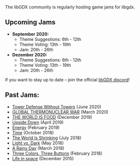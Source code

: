 The libGDX community is regularly hosting game jams for libgdx.

## Upcoming Jams

* **September 2020:**
   * Theme Suggestions: 6th - 12th
   * Theme Voting: 13th - 19th
   * Jam: 20th - 26th
* **Dezember 2020:**
   * Theme Suggestions: 6th - 12th
   * Theme Voting: 13th - 19th
   * Jam: 20th - 26th

If you want to stay up to date – join the official [libGDX discord](https://discord.gg/6pgDK9F)!

## Past Jams:

* [Tower Defense Without Towers](https://itch.io/jam/libgdx-jam-june-2020) (June 2020)
* [GLOBAL THERMONUCLEAR WAR](https://itch.io/jam/libgdx-jam-march-2020) (March 2020)
* [THE WORLD IS FOOD](https://itch.io/jam/libgdx-jam-december-2019) (December 2019)
* [Upside Down](https://libgdxjam.com/entries.php?jid=7) (April 2019)
* [Energy](https://libgdxjam.com/entries.php?jid=6) (February 2019)
* [Time](https://libgdxjam.com/entries.php?jid=5) (October 2018)
* [The World Is Shrinking](https://libgdxjam.com/entries.php?jid=4) (July 2018)
* [Light vs. Dark](https://libgdxjam.com/entries.php?jid=3) (May 2018)
* [A Rainy Day](https://libgdxjam.com/entries.php?jid=2) (March 2018)
* [Three Colors, Three Buttons](https://libgdxjam.com/entries.php?jid=1) (February 2018)
* [Life in space](https://itch.io/jam/libgdxjam) (December 2015)